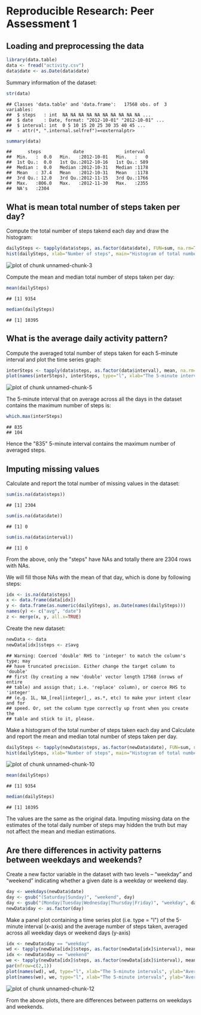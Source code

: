 # Reproducible Research: Peer Assessment 1


## Loading and preprocessing the data


```r
library(data.table)
data <- fread("activity.csv")
data$date <- as.Date(data$date)
```

Summary information of the dataset:

```r
str(data)
```

```
## Classes 'data.table' and 'data.frame':	17568 obs. of  3 variables:
##  $ steps   : int  NA NA NA NA NA NA NA NA NA NA ...
##  $ date    : Date, format: "2012-10-01" "2012-10-01" ...
##  $ interval: int  0 5 10 15 20 25 30 35 40 45 ...
##  - attr(*, ".internal.selfref")=<externalptr>
```

```r
summary(data)
```

```
##      steps            date               interval   
##  Min.   :  0.0   Min.   :2012-10-01   Min.   :   0  
##  1st Qu.:  0.0   1st Qu.:2012-10-16   1st Qu.: 589  
##  Median :  0.0   Median :2012-10-31   Median :1178  
##  Mean   : 37.4   Mean   :2012-10-31   Mean   :1178  
##  3rd Qu.: 12.0   3rd Qu.:2012-11-15   3rd Qu.:1766  
##  Max.   :806.0   Max.   :2012-11-30   Max.   :2355  
##  NA's   :2304
```

## What is mean total number of steps taken per day?

Compute the total number of steps takend each day and draw the histogram:

```r
dailySteps <- tapply(data$steps, as.factor(data$date), FUN=sum, na.rm=TRUE)
hist(dailySteps, xlab="Number of steps", main="Histogram of total number of steps taken per day")
```

![plot of chunk unnamed-chunk-3](figure/unnamed-chunk-3.png) 

Compute the mean and median total number of steps taken per day:

```r
mean(dailySteps)
```

```
## [1] 9354
```

```r
median(dailySteps)
```

```
## [1] 10395
```

## What is the average daily activity pattern?

Compute the averaged total number of steps taken for each 5-minute interval and plot the time series graph:

```r
interSteps <- tapply(data$steps, as.factor(data$interval), mean, na.rm=TRUE)
plot(names(interSteps), interSteps, type="l", xlab="The 5-minute intervals", ylab="Averaged total number of steps")
```

![plot of chunk unnamed-chunk-5](figure/unnamed-chunk-5.png) 

The 5-minute interval that on average across all the days in the dataset contains the maximum number of steps is:

```r
which.max(interSteps)
```

```
## 835 
## 104
```
Hence the "835" 5-minute interval contains the maximum number of averaged steps.

## Imputing missing values

Calculate and report the total number of missing values in the dataset:

```r
sum(is.na(data$steps))
```

```
## [1] 2304
```

```r
sum(is.na(data$date))
```

```
## [1] 0
```

```r
sum(is.na(data$interval))
```

```
## [1] 0
```
From the above, only the "steps" have NAs and totally there are 2304 rows with NAs.  


We will fill those NAs with the mean of that day, which is done by following steps:

```r
idx <- is.na(data$steps)
x <- data.frame(data[idx])
y <- data.frame(as.numeric(dailySteps), as.Date(names(dailySteps)))
names(y) <- c("avg", "date")
z <- merge(x, y, all.x=TRUE)
```

Create the new dataset:

```r
newData <- data
newData[idx]$steps <- z$avg
```

```
## Warning: Coerced 'double' RHS to 'integer' to match the column's type; may
## have truncated precision. Either change the target column to 'double'
## first (by creating a new 'double' vector length 17568 (nrows of entire
## table) and assign that; i.e. 'replace' column), or coerce RHS to 'integer'
## (e.g. 1L, NA_[real|integer]_, as.*, etc) to make your intent clear and for
## speed. Or, set the column type correctly up front when you create the
## table and stick to it, please.
```

Make a histogram of the total number of steps taken each day and Calculate and report the mean and median total number of steps taken per day. 

```r
dailySteps <- tapply(newData$steps, as.factor(newData$date), FUN=sum, na.rm=TRUE)
hist(dailySteps, xlab="Number of steps", main="Histogram of total number of steps taken per day")
```

![plot of chunk unnamed-chunk-10](figure/unnamed-chunk-10.png) 

```r
mean(dailySteps)
```

```
## [1] 9354
```

```r
median(dailySteps)
```

```
## [1] 10395
```
The values are the same as the original data. Imputing missing data on the estimates of the total daily number of steps may hidden the truth but may not affect the mean and median estimations.


## Are there differences in activity patterns between weekdays and weekends?

Create a new factor variable in the dataset with two levels – “weekday” and “weekend” indicating whether a given date is a weekday or weekend day.

```r
day <- weekdays(newData$date)
day <- gsub("(Saturday|Sunday)", "weekend", day)
day <- gsub("(Monday|Tuesday|Wednesday|Thursday|Friday)", "weekday", day)
newData$day <- as.factor(day)
```

Make a panel plot containing a time series plot (i.e. type = "l") of the 5-minute interval (x-axis) and the average number of steps taken, averaged across all weekday days or weekend days (y-axis)

```r
idx <- newData$day == "weekday"
wd <- tapply(newData[idx]$steps, as.factor(newData[idx]$interval), mean, na.rm=TRUE)
idx <- newData$day == "weekend"
we <- tapply(newData[idx]$steps, as.factor(newData[idx]$interval), mean, na.rm=TRUE)
par(mfrow=c(2,1))
plot(names(wd), wd, type="l", xlab="The 5-minute intervals", ylab="Averaged total number of steps", main="weekday")
plot(names(we), we, type="l", xlab="The 5-minute intervals", ylab="Averaged total number of steps", main="weekend")
```

![plot of chunk unnamed-chunk-12](figure/unnamed-chunk-12.png) 

From the above plots, there are differences between patterns on weekdays and weekends.
